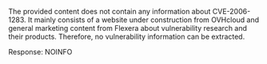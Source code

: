 The provided content does not contain any information about CVE-2006-1283. It mainly consists of a website under construction from OVHcloud and general marketing content from Flexera about vulnerability research and their products. Therefore, no vulnerability information can be extracted.

Response: NOINFO